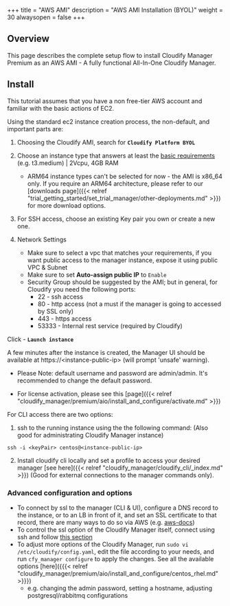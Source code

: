 +++
title = "AWS AMI"
description = "AWS AMI Installation (BYOL)"
weight = 30
alwaysopen = false
+++

## Overview
This page describes the complete setup flow to install Cloudify Manager Premium as an AWS AMI - A fully functional All-In-One Cloudify Manager.


## Install

This tutorial assumes that you have a non free-tier AWS account and familiar with the basic actions of EC2.

Using the standard ec2 instance creation process, the non-default, and important parts are:

1. Choosing the Cloudify AMI, search for **`Cloudify Platform BYOL`**

2. Choose an instance type that answers at least the [basic requirements](https://docs.cloudify.co/latest/install_maintain/installation/prerequisites/) (e.g. t3.medium) | 2Vcpu, 4GB RAM
   
   - ARM64 instance types can't be selected for now - the AMI is x86_64 only. If you require an ARM64 architecture, please refer to our [downloads page]({{< relref "trial_getting_started/set_trial_manager/other-deployments.md" >}}) for more download options.

3. For SSH access, choose an existing Key pair you own or create a new one.

4. Network Settings
   - Make sure to select a vpc that matches your requirements, if you want public access to the manager instance, expose it using public VPC & Subnet
   - Make sure to set **Auto-assign public IP** to `Enable`
   - Security Group should be suggested by the AMI; but in general, for Cloudify you need the following ports:
     - 22 - ssh access
     - 80 - http access (not a must if the manager is going to accessed by SSL only)
     - 443 - https access
     - 53333 - Internal rest service (required by Cloudify)

Click - **`Launch instance`**

A few minutes after the instance is created, the Manager UI should be available at https://\<instance-public-ip\> (will prompt 'unsafe' warning).

* Please Note: default username and password are admin/admin. It's recommended to change the default password.

* For license activation, please see this [page]({{< relref "cloudify_manager/premium/aio/install_and_configure/activate.md" >}})

For CLI access there are two options:

1. ssh to the running instance using the the following command: (Also good for administrating Cloudify Manager instance)
```
ssh -i <keyPair> centos@<instance-public-ip>
``` 

2. Install cloudify cli locally and set a profile to access your desired manager [see here]({{< relref "cloudify_manager/cloudify_cli/_index.md" >}}) (Good for external connections to the manager commands only).

### Advanced configuration and options ###
- To connect by ssl to the manager (CLI & UI), configure a DNS record to the instance, or to an LB in front of it, and set an SSL certificate to that record, there are many ways to do so via AWS (e.g. [aws-docs](https://docs.aws.amazon.com/cloudhsm/latest/userguide/ssl-offload-linux.html))
- To control the ssl option of the Cloudify Manager itself, connect using ssh and follow [this section](https://docs.cloudify.co/latest/cloudify_manager/architecture/security/communication/#ssl-mode-for-external-communication)
- To adjust more options of the Cloudify Manager, run `sudo vi /etc/cloudify/config.yaml`, edit the file according to your needs, and run `cfy_manager configure` to apply the changes. See all the available options [here]({{{< relref "cloudify_manager/premium/aio/install_and_configure/centos_rhel.md" >}}})
  - e.g. changing the admin password, setting a hostname, adjusting postgresql/rabbitmq configurations
